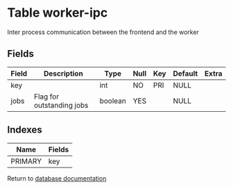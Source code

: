 Table worker-ipc
===========

Inter process communication between the frontend and the worker

Fields
------

| Field | Description               | Type    | Null | Key | Default | Extra |
| ----- | ------------------------- | ------- | ---- | --- | ------- | ----- |
| key   |                           | int     | NO   | PRI | NULL    |       |
| jobs  | Flag for outstanding jobs | boolean | YES  |     | NULL    |       |

Indexes
------------

| Name | Fields |
|------|---------|
| PRIMARY | key |


Return to [database documentation](help/database)
